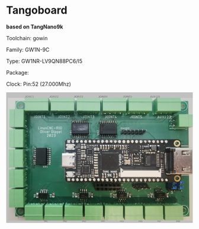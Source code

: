 # Tangoboard
**based on TangNano9k**

Toolchain: gowin

Family: GW1N-9C

Type: GW1NR-LV9QN88PC6/I5

Package: 

Clock: Pin:52 (27.000Mhz)

![board.png](board.png)

